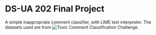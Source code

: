# DS-UA 202 Final Project

A simple inappropriate comment classifier, with LIME text interpreter. The datasets used are from ![Toxic Comment Classification Challenge](https://www.kaggle.com/c/jigsaw-toxic-comment-classification-challenge).
